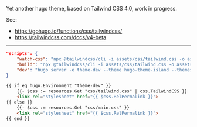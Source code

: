 Yet another hugo theme, based on Tailwind CSS 4.0, work in progress.

See:

- https://gohugo.io/functions/css/tailwindcss/
- https://tailwindcss.com/docs/v4-beta

----

``` json
"scripts": {
    "watch-css": "npx @tailwindcss/cli -i assets/css/tailwind.css -o assets/css/main.css -w",
    "build": "npx @tailwindcss/cli -i assets/css/tailwind.css -o assets/css/main.css",
    "dev": "hugo server -e theme-dev --theme hugo-theme-island --themesDir ../.. -s ./exampleSite --disableFastRender -D"
}
```

``` html
{{ if eq hugo.Environment "theme-dev" }}
    {{- $css := resources.Get "css/tailwind.css" | css.TailwindCSS }}
    <link rel="stylesheet" href="{{ $css.RelPermalink }}">
{{ else }}
    {{- $css := resources.Get "css/main.css" }}
    <link rel="stylesheet" href="{{ $css.RelPermalink }}">
{{ end }}
```
